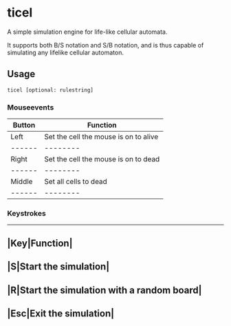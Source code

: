 # ticel
A simple simulation engine for life-like cellular automata.

It supports both B/S notation and S/B notation, and is thus capable of simulating any lifelike cellular automaton.

## Usage
```
ticel [optional: rulestring]
```

### Mouseevents
|Button|Function|
|------|--------|
|Left|Set the cell the mouse is on to alive|
|------|--------|
|Right|Set the cell the mouse is on to dead|
|------|--------|
|Middle|Set all cells to dead|
|------|--------|

### Keystrokes
--------------
|Key|Function|
--------------
|S|Start the simulation|
--------------
|R|Start the simulation with a random board|
--------------
|Esc|Exit the simulation|
--------------
